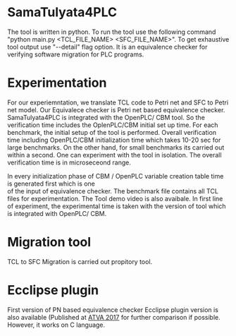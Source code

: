 # SamaTulyata4PLC
 The tool is written in python. To run the tool use the following command
 "python main.py <TCL_FILE_NAME> <SFC_FILE_NAME>". To get exhaustive tool output use "--detail" flag option.
 It is an equivalence checker for verifying software migration for PLC programs. 
 
   
# Experimentation
 For our experiemntation, we translate TCL code to Petri net and SFC to Petri net model. Our Equivalece checker 
 is Petri net based equivalence checker. SamaTulyata4PLC is integrated with the OpenPLC/ CBM tool. So the verification 
 time includes the OplenPLC/CBM initial set up time. For each benchmark, the initial setup of the tool is performed.
 Overall verification time including OpenPLC/CBM initialization time which takes 10-20 sec for large benchmarks.
 On the other hand, for small benchmarks its carried out within a second. One can experiment with the tool in isolation. 
 The overall verification time is in microseceond range. 
 
 In every initialization phase of CBM / OpenPLC variable creation table time is generated first  which is one  
 of the input of equivalence checker. The benchmark file  contains all TCL files for experimentation.
 The Tool demo video is also avaibale. In first line of experiment, the experimental time is taken with the 
 version of tool which is integrated with  OpenPLC/ CBM.  
 
    
# Migration tool 
TCL to SFC Migration is carried out propitory tool.
    



# Ecclipse plugin
 First version of PN based equivalence checker Ecclipse plugin version is also available (Published at [ATVA 2017](https://link.springer.com/chapter/10.1007/978-3-319-68167-2_8) for further comparison if possible. 
However, it works on C language.

 
  
